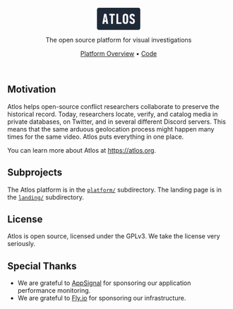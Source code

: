<p align="center">
  <img align="center" src="platform/priv/static/images/wordmark.svg" height="50" alt="Atlos wordmark">
  <br>

  <p align="center">
    The open source platform for visual investigations
    <br>
  </p>
  <p align="center"><a href="https://atlos.notion.site/Platform-Overview-46d4723f22ef420fb5ad0e07feba8d79">Platform Overview</a> &bull; <a href="platform">Code</a></p>
</p>

<br>

## Motivation

Atlos helps open-source conflict researchers collaborate to preserve the historical record. Today, researchers locate, verify, and catalog media in private databases, on Twitter, and in several different Discord servers. This means that the same arduous geolocation process might happen many times for the same video. Atlos puts everything in one place.

You can learn more about Atlos at https://atlos.org.

## Subprojects

The Atlos platform is in the [`platform/`](platform) subdirectory. The landing page is in the [`landing/`](landing) subdirectory.

## License

Atlos is open source, licensed under the GPLv3. We take the license very seriously.

## Special Thanks

- We are grateful to [AppSignal](https://appsignal.com) for sponsoring our application performance monitoring.
- We are grateful to [Fly.io](https://fly.io) for sponsoring our infrastructure.

